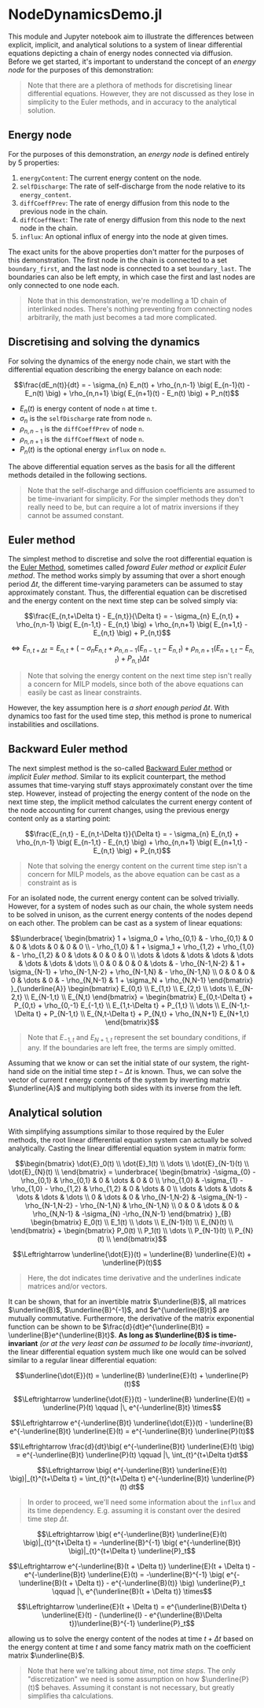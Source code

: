 # NodeDynamicsDemo.jl

This module and Jupyter notebook aim to illustrate the differences between
explicit, implicit, and analytical solutions to a system of linear differential
equations depicting a chain of energy nodes connected via diffusion.
Before we get started, it's important to understand the concept of an
*energy node* for the purposes of this demonstration:

> Note that there are a plethora of methods for discretising linear differential equations. However, they are not discussed as they lose in simplicity to the Euler methods, and in accuracy to the analytical solution.


## Energy node

For the purposes of this demonstration, an *energy node* is defined entirely
by 5 properties:

1. `energyContent`: The current energy content on the node.
2. `selfDischarge`: The rate of self-discharge from the node relative to its `energy_content`.
3. `diffCoeffPrev`: The rate of energy diffusion from this node to the previous node in the chain.
4. `diffCoeffNext`: The rate of energy diffusion from this node to the next node in the chain.
5. `influx`: An optional influx of energy into the node at given times.

The exact units for the above properties don't matter for the purposes of this demonstration.
The first node in the chain is connected to a set `boundary_first`, and the last
node is connected to a set `boundary_last`. The boundaries can also be left empty,
in which case the first and last nodes are only connected to one node each.

> Note that in this demonstration, we're modelling a 1D chain of interlinked nodes. There's nothing preventing from connecting nodes arbitrarily, the math just becomes a tad more complicated.


## Discretising and solving the dynamics

For solving the dynamics of the energy node chain, we start with the differential
equation describing the energy balance on each node:
```math
\frac{dE_n(t)}{dt} = - \sigma_{n} E_n(t) + \rho_{n,n-1} \big( E_{n-1}(t) - E_n(t) \big) + \rho_{n,n+1} \big( E_{n+1}(t) - E_n(t) \big) + P_n(t)
```
- $E_n(t)$ is energy content of node `n` at time `t`.
- $\sigma_{n}$ is the `selfDischarge` rate from node `n`.
- $\rho_{n,n-1}$ is the `diffCoeffPrev` of node `n`.
- $\rho_{n,n+1}$ is the `diffCoeffNext` of node `n`.
- $P_n(t)$ is the optional energy `influx` on node `n`.

The above differential equation serves as the basis for all the different methods detailed in the following sections.

> Note that the self-discharge and diffusion coefficients are assumed to be time-invariant for simplicity. For the simpler methods they don't really need to be, but can require a lot of matrix inversions if they cannot be assumed constant.


## Euler method

The simplest method to discretise and solve the root differential equation is the
[Euler Method](https://en.wikipedia.org/wiki/Euler_method), sometimes called
*foward Euler method* or *explicit Euler method*.
The method works simply by assuming that over a short enough period $\Delta t$,
the different time-varying parameters can be assumed to stay approximately constant.
Thus, the differential equation can be discretised and the energy content on the
next time step can be solved simply via:
```math
\frac{E_{n,t+\Delta t} - E_{n,t}}{\Delta t} = - \sigma_{n} E_{n,t} + \rho_{n,n-1} \big( E_{n-1,t} - E_{n,t} \big) + \rho_{n,n+1} \big( E_{n+1,t} - E_{n,t} \big) + P_{n,t}
```
```math
\Leftrightarrow E_{n,t+\Delta t} = E_{n,t} + \big( - \sigma_{n} E_{n,t} + \rho_{n,n-1} \big( E_{n-1,t} - E_{n,t} \big) + \rho_{n,n+1} \big( E_{n+1,t} - E_{n,t} \big) + P_{n,t} \big) \Delta t
```
> Note that solving the energy content on the next time step isn't really a concern for MILP models, since both of the above equations can easily be cast as linear constraints.

However, the key assumption here is *a short enough period $\Delta t$*. With dynamics too fast
for the used time step, this method is prone to numerical instabilities and oscillations.


## Backward Euler method

The next simplest method is the so-called
[Backward Euler method](https://en.wikipedia.org/wiki/Backward_Euler_method) or
*implicit Euler method*. Similar to its explicit counterpart, the method
assumes that time-varying stuff stays approximately constant over the time step.
However, instead of projecting the energy content of the node on the next time step,
the implicit method calculates the current energy content of the node accounting
for current changes, using the previous energy content only as a starting point:
```math
\frac{E_{n,t} - E_{n,t-\Delta t}}{\Delta t} = - \sigma_{n} E_{n,t} + \rho_{n,n-1} \big( E_{n-1,t} - E_{n,t} \big) + \rho_{n,n+1} \big( E_{n+1,t} - E_{n,t} \big) + P_{n,t}
```
> Note that solving the energy content on the current time step isn't a concern for MILP models, as the above equation can be cast as a constraint as is

For an isolated node, the current energy content can be solved trivially.
However, for a system of nodes such as our chain, the whole system needs to be
solved in unison, as the current energy contents of the nodes depend on each other.
The problem can be cast as a system of linear equations:
```math
\underbrace{
    \begin{bmatrix}
    1 + \sigma_0 + \rho_{0,1} & - \rho_{0,1} & 0 & 0 & \dots & 0 & 0 & 0 \\
    - \rho_{1,0} & 1 + \sigma_1 + \rho_{1,2} + \rho_{1,0} & - \rho_{1,2} & 0 & \dots & 0 & 0 & 0 \\
    \dots & \dots & \dots & \dots & \dots & \dots & \dots & \dots \\
    0 & 0 & 0 & 0 & \dots & - \rho_{N-1,N-2} & 1 + \sigma_{N-1} + \rho_{N-1,N-2} + \rho_{N-1,N} & - \rho_{N-1,N} \\
    0 & 0 & 0 & 0 & \dots & 0 & - \rho_{N,N-1} & 1 + \sigma_N + \rho_{N,N-1}
    \end{bmatrix}
}_{\underline{A}}
\begin{bmatrix}
E_{0,t} \\ E_{1,t} \\ E_{2,t} \\ \dots \\ E_{N-2,t} \\ E_{N-1,t} \\ E_{N,t}
\end{bmatrix}
=
\begin{bmatrix}
E_{0,t-\Delta t} + P_{0,t} + \rho_{0,-1} E_{-1,t} \\
E_{1,t-\Delta t} + P_{1,t} \\
\dots \\
E_{N-1,t-\Delta t} + P_{N-1,t} \\
E_{N,t-\Delta t} + P_{N,t} + \rho_{N,N+1} E_{N+1,t}
\end{bmatrix}
```
> Note that $E_{-1,t}$ and $E_{N+1,t}$ represent the set boundary conditions, if any. If the boundaries are left free, the terms are simply omitted.

Assuming that we know or can set the initial state of our system,
the right-hand side on the initial time step $t-\Delta t$ is known.
Thus, we can solve the vector of current $t$ energy contents of the system
by inverting matrix $\underline{A}$ and multiplying both sides with its inverse from the left.


## Analytical solution

With simplifying assumptions similar to those required by the Euler methods,
the root linear differential equation system can actually be solved analytically.
Casting the linear differential equation system in matrix form:
```math
\begin{bmatrix}
\dot{E}_0(t) \\
\dot{E}_1(t) \\
\dots \\
\dot{E}_{N-1}(t) \\
\dot{E}_{N}(t) \\
\end{bmatrix}
=
\underbrace{
    \begin{bmatrix}
    -\sigma_{0} -\rho_{0,1} & \rho_{0,1} & 0 & \dots & 0 & 0 \\
    \rho_{1,0} & -\sigma_{1} -\rho_{1,0} - \rho_{1,2} & \rho_{1,2} & 0 & \dots & 0 \\
    \dots & \dots & \dots & \dots & \dots & \dots \\
    0 & \dots & 0 & \rho_{N-1,N-2} & -\sigma_{N-1} -\rho_{N-1,N-2} - \rho_{N-1,N} & \rho_{N-1,N} \\
    0 & 0 & \dots & 0 & \rho_{N,N-1} & -\sigma_{N} -\rho_{N,N-1}
    \end{bmatrix}
}_{B}
\begin{bmatrix}
E_0(t) \\
E_1(t) \\
\dots \\
E_{N-1}(t) \\
E_{N}(t) \\
\end{bmatrix}
+
\begin{bmatrix}
P_0(t) \\
P_1(t) \\
\dots \\
P_{N-1}(t) \\
P_{N}(t) \\
\end{bmatrix}
```
```math
\Leftrightarrow \underline{\dot{E}}(t) = \underline{B} \underline{E}(t) + \underline{P}(t)
```
> Here, the dot indicates time derivative and the underlines indicate matrices and/or vectors.

It can be shown, that for an invertible matrix $\underline{B}$, all matrices
$\underline{B}$, $\underline{B}^{-1}$, and $e^{\underline{B}t}$ are mutually
commutative. Furthermore, the derivative of the matrix exponential function
can be shown to be $\frac{d}{dt}e^{\underline{B}t} = \underline{B}e^{\underline{B}t}$.
**As long as $\underline{B}$ is time-invariant**
*(or at the very least can be assumed to be locally time-invariant)*,
the linear differential equation
system much like one would can be solved similar to
a regular linear differential equation:
```math
\underline{\dot{E}}(t) = \underline{B} \underline{E}(t) + \underline{P}(t)
```
```math
\Leftrightarrow \underline{\dot{E}}(t) - \underline{B} \underline{E}(t) = \underline{P}(t) \qquad |\, e^{-\underline{B}t} \times
```
```math
\Leftrightarrow e^{-\underline{B}t} \underline{\dot{E}}(t) - \underline{B} e^{-\underline{B}t} \underline{E}(t) = e^{-\underline{B}t} \underline{P}(t)
```
```math
\Leftrightarrow \frac{d}{dt}\big( e^{-\underline{B}t} \underline{E}(t) \big) = e^{-\underline{B}t} \underline{P}(t) \qquad |\, \int_{t}^{t+\Delta t}dt
```
```math
\Leftrightarrow \big( e^{-\underline{B}t} \underline{E}(t) \big)|_{t}^{t+\Delta t} = \int_{t}^{t+\Delta t} e^{-\underline{B}t} \underline{P}(t) dt
```
> In order to proceed, we'll need some information about the `influx` and its time dependency. E.g. assuming it is constant over the desired time step $\Delta t$.

```math
\Leftrightarrow \big( e^{-\underline{B}t} \underline{E}(t) \big)|_{t}^{t+\Delta t} = -\underline{B}^{-1} \big( e^{-\underline{B}t} \big)|_{t}^{t+\Delta t} \underline{P}_t
```
```math
\Leftrightarrow e^{-\underline{B}(t + \Delta t)} \underline{E}(t + \Delta t) - e^{-\underline{B}t} \underline{E}(t) = -\underline{B}^{-1} \big( e^{-\underline{B}(t + \Delta t)} - e^{-\underline{B}(t)} \big) \underline{P}_t \qquad |\, e^{\underline{B}(t + \Delta t)} \times
```
```math
\Leftrightarrow \underline{E}(t + \Delta t) = e^{\underline{B}\Delta t} \underline{E}(t) - (\underline{I} - e^{\underline{B}\Delta t})\underline{B}^{-1} \underline{P}_t
```
allowing us to solve the energy content of the nodes at time $t + \Delta t$
based on the energy content at time $t$ and some fancy matrix math on the
coefficient matrix $\underline{B}$.

> Note that here we're talking about *time*, not *time steps*. The only "discretization" we need is some assumption on how $\underline{P}(t)$ behaves. Assuming it constant is not necessary, but greatly simplifies tha calculations.
